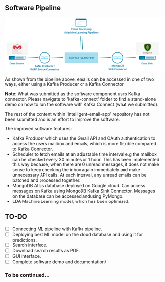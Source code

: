 ## Software Pipeline 
![venv settings.json file](./images/kafka-pipeline.png)

As shown from the pipeline above, emails can be accessed in one of two ways, either using a Kafka Producer or a Kafka Connector. 

**Note**: What was submitted as the software component uses Kafka connector. Please navigate to 'kafka-connect' folder to find a stand-alone demo on how to run the software with Kafka Connect (what we submitted).

The rest of the content within 'intelligent-email-app' repository has not been submitted and is an effort to improve the software. 

The improved software features:

- Kafka Producer which uses the Gmail API and OAuth authentication to access the users mailbox and emails, which is more flexible compared to Kafka Connector.
- Scheduler to fetch emails at an adjustable time interval e.g the mailbox can be checked every 30 minutes or 1 hour. This has been implemented this way because, when there are 0 unread messages, it does not make sense to keep checking the inbox again immediately and make unnecessary API calls. At each interval, any unread emails can be batched and processed together.
- MongoDB Atlas database deployed on Google cloud. Can access messages on Kafka using MongoDB Kafka Sink Connector. Messages on the database can be accessed andusing PyMongo.
- LDA Machine Learning model, which has been optimised.



## TO-DO
* [ ] Connecting ML pipeline with Kafka pipeline.
* [ ] Deploying best ML model on the cloud database and using it for predictions.
* [ ] Search interface.
* [ ] Download search results as PDF.
* [ ] GUI interface.
* [ ] Complete software demo and documentation/

### To be continued...